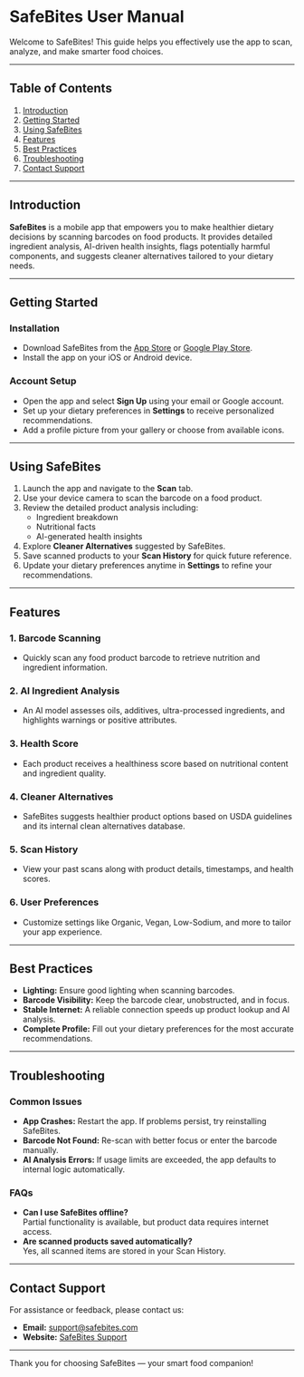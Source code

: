 # SafeBites User Manual

Welcome to SafeBites! This guide helps you effectively use the app to scan, analyze, and make smarter food choices.

---

## Table of Contents
1. [Introduction](#introduction)
2. [Getting Started](#getting-started)
3. [Using SafeBites](#using-safebites)
4. [Features](#features)
5. [Best Practices](#best-practices)
6. [Troubleshooting](#troubleshooting)
7. [Contact Support](#contact-support)

---

## Introduction

**SafeBites** is a mobile app that empowers you to make healthier dietary decisions by scanning barcodes on food products. It provides detailed ingredient analysis, AI-driven health insights, flags potentially harmful components, and suggests cleaner alternatives tailored to your dietary needs.

---

## Getting Started

### Installation
- Download SafeBites from the [App Store](#) or [Google Play Store](#).
- Install the app on your iOS or Android device.

### Account Setup
- Open the app and select **Sign Up** using your email or Google account.
- Set up your dietary preferences in **Settings** to receive personalized recommendations.
- Add a profile picture from your gallery or choose from available icons.

---

## Using SafeBites

1. Launch the app and navigate to the **Scan** tab.
2. Use your device camera to scan the barcode on a food product.
3. Review the detailed product analysis including:
   - Ingredient breakdown
   - Nutritional facts
   - AI-generated health insights
4. Explore **Cleaner Alternatives** suggested by SafeBites.
5. Save scanned products to your **Scan History** for quick future reference.
6. Update your dietary preferences anytime in **Settings** to refine your recommendations.

---

## Features

### 1. **Barcode Scanning**
- Quickly scan any food product barcode to retrieve nutrition and ingredient information.

### 2. **AI Ingredient Analysis**
- An AI model assesses oils, additives, ultra-processed ingredients, and highlights warnings or positive attributes.

### 3. **Health Score**
- Each product receives a healthiness score based on nutritional content and ingredient quality.

### 4. **Cleaner Alternatives**
- SafeBites suggests healthier product options based on USDA guidelines and its internal clean alternatives database.

### 5. **Scan History**
- View your past scans along with product details, timestamps, and health scores.

### 6. **User Preferences**
- Customize settings like Organic, Vegan, Low-Sodium, and more to tailor your app experience.

---

## Best Practices

- **Lighting:** Ensure good lighting when scanning barcodes.
- **Barcode Visibility:** Keep the barcode clear, unobstructed, and in focus.
- **Stable Internet:** A reliable connection speeds up product lookup and AI analysis.
- **Complete Profile:** Fill out your dietary preferences for the most accurate recommendations.

---

## Troubleshooting

### Common Issues
- **App Crashes:** Restart the app. If problems persist, try reinstalling SafeBites.
- **Barcode Not Found:** Re-scan with better focus or enter the barcode manually.
- **AI Analysis Errors:** If usage limits are exceeded, the app defaults to internal logic automatically.

### FAQs
- **Can I use SafeBites offline?**  
  Partial functionality is available, but product data requires internet access.
- **Are scanned products saved automatically?**  
  Yes, all scanned items are stored in your Scan History.

---

## Contact Support

For assistance or feedback, please contact us:

- **Email:** support@safebites.com   
- **Website:** [SafeBites Support](#)

---

Thank you for choosing SafeBites — your smart food companion!